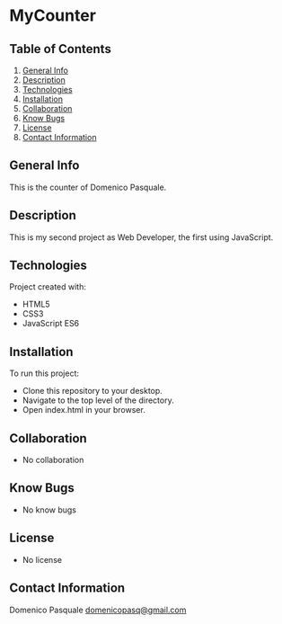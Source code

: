 # MyCounter

## Table of Contents
1. [General Info](#general-info)
2. [Description](#description)
3. [Technologies](#technologies)
4. [Installation](#installation)
5. [Collaboration](#collaboration)
6. [Know Bugs](#know_bugs)
7. [License](#license)
8. [Contact Information](#contact_information)

## General Info
This is the counter of Domenico Pasquale.

## Description
This is my second project as Web Developer, the first using JavaScript.

## Technologies
Project created with:
* HTML5
* CSS3
* JavaScript ES6

## Installation
To run this project:
* Clone this repository to your desktop.
* Navigate to the top level of the directory.
* Open index.html in your browser.

## Collaboration
* No collaboration

## Know Bugs
* No know bugs

## License
* No license

## Contact Information
Domenico Pasquale domenicopasq@gmail.com
